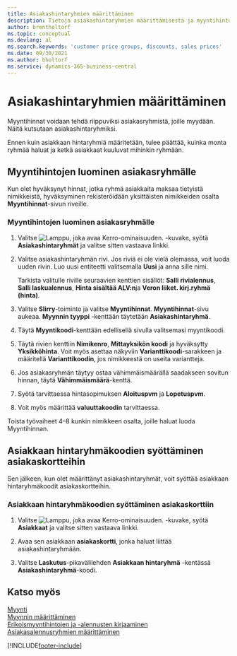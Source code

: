 ```yaml
---
title: Asiakashintaryhmien määrittäminen
description: Tietoja asiakashintaryhmien määrittämisestä ja myyntihintojen luomisesta näille ryhmille.
author: brentholtorf
ms.topic: conceptual
ms.devlang: al
ms.search.keywords: 'customer price groups, discounts, sales prices'
ms.date: 09/30/2021
ms.author: bholtorf
ms.service: dynamics-365-business-central
---
```


# Asiakashintaryhmien määrittäminen
  
Myyntihinnat voidaan tehdä riippuviksi asiakasryhmistä, joille myydään. Näitä kutsutaan asiakashintaryhmiksi.

Ennen kuin asiakkaan hintaryhmiä määritetään, tulee päättää, kuinka monta ryhmää haluat ja ketkä asiakkaat kuuluvat mihinkin ryhmään.  

## Myyntihintojen luominen asiakasryhmälle  

Kun olet hyväksynyt hinnat, jotka ryhmä asiakkaita maksaa tietyistä nimikkeistä, hyväksyminen rekisteröidään yksittäisten nimikkeiden osalta **Myyntihinnat**-sivun riveille.

### Myyntihintojen luominen asiakasryhmälle

1. Valitse ![Lamppu, joka avaa Kerro-ominaisuuden.](media/ui-search/search_small.png "Kerro, mitä haluat tehdä") -kuvake, syötä **Asiakashintaryhmät** ja valitse sitten vastaava linkki.  

2. Valitse asiakashintaryhmän rivi. Jos riviä ei ole vielä olemassa, voit luoda uuden rivin. Luo uusi entiteetti valitsemalla **Uusi** ja anna sille nimi.  
    
    Tarkista valitulle riville seuraavien kenttien sisällöt: **Salli rivialennus**, **Salli laskualennus**, **Hinta sisältää ALV:n**ja **Veron liiket. kirj.ryhmä (hinta)**. 
  
3. Valitse **SIirry**-toiminto ja valitse **Myyntihinnat**. **Myyntihinnat**-sivu aukeaa. **Myynnin tyyppi** -kenttään täytetään **Asiakashintaryhmä**.  
  
4. Täytä **Myyntikoodi**-kenttään edellisellä sivulla valitsemasi myyntikoodi.  
  
5. Täytä rivien kenttiin **Nimikenro**, **Mittayksikön koodi** ja hyväksytty **Yksikköhinta**. Voit myös asettaa näkyviin **Varianttikoodi**-sarakkeen ja määritellä **Varianttikoodin**, jos nimikkeestä on useita variantteja.  
  
6. Jos asiakasryhmän täytyy ostaa vähimmäismäärällä saadakseen sovitun hinnan, täytä **Vähimmäismäärä**-kenttä.  

7. Syötä tarvittaessa hintasopimuksen **Aloituspvm** ja **Lopetuspvm**.  
  
8. Voit myös määrittää **valuuttakoodin** tarvittaessa.

Toista työvaiheet 4–8 kunkin nimikkeen osalta, joille haluat luoda Myyntihinnan.

## Asiakkaan hintaryhmäkoodien syöttäminen asiakaskortteihin  

Sen jälkeen, kun olet määrittänyt asiakashintaryhmät, voit syöttää asiakkaan hintaryhmäkoodit asiakaskortteihin.

### Asiakkaan hintaryhmäkoodien syöttäminen asiakaskorttiin  

1. Valitse ![Lamppu, joka avaa Kerro-ominaisuuden.](media/ui-search/search_small.png "Kerro, mitä haluat tehdä") -kuvake, syötä **Asiakkaat** ja valitse sitten vastaava linkki.  

2. Avaa sen asiakkaan **asiakaskortti**, jonka haluat liittää asiakashintaryhmään.  

3. Valitse **Laskutus**-pikavälilehden **Asiakkaan hintaryhmä** -kentässä **Asiakashintaryhmä**-koodi.  


## Katso myös

[Myynti](sales-manage-sales.md)  
[Myynnin määrittäminen](sales-setup-sales.md)  
[Erikoismyyntihintojen ja -alennusten kirjaaminen](sales-how-record-sales-price-discount-payment-agreements.md)  
[Asiakasalennusryhmien määrittäminen](sales-how-to-set-up-customer-discount-groups.md)  

[!INCLUDE[footer-include](includes/footer-banner.md)]
